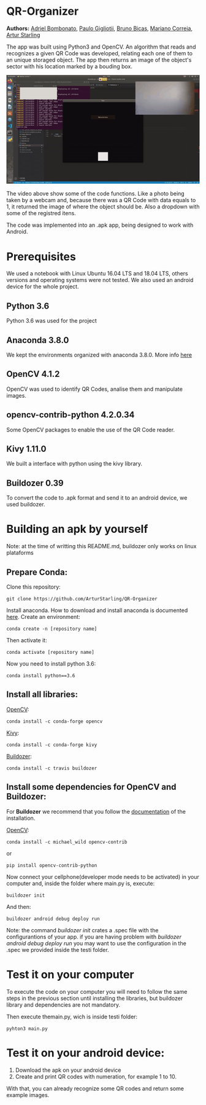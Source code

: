 # QR-Organizer

**Authors:** [Adriel Bombonato](https://github.com/Adribom), [Paulo Gigliotii](https://github.com/paulo-gigliotti), [Bruno Bicas](https://github.com/BrunoBicas), [Mariano Correia](https://github.com/mariano-correia), [Artur Starling](https://github.com/ArturStarling)

The app was built using Python3 and OpenCV. An algorithm that reads and recognizes a given QR Code was developed, relating each one of them to an unique storaged object. The app then returns an image of the object's sector with his location marked by a bouding box. 

![Demo](Videos/Demo.gif)

The video above show some of the code functions. Like a photo being taken by a webcam and, because there was a QR Code with data equals to 1, it returned the image of where the object should be. Also a dropdown with some of the registred itens. 

The code was implemented into an .apk app, being designed to work with Android. 



# Prerequisites
We used a notebook with Linux Ubuntu 16.04 LTS and 18.04 LTS, others versions and operating systems were not tested. We also used an android device for the whole project.

## Python 3.6 
Python 3.6 was used for the project


## Anaconda 3.8.0
We kept the environments organized with anaconda 3.8.0. More info [here](https://www.anaconda.com/products/individual)

## OpenCV 4.1.2
OpenCV was used to identify QR Codes, analise them and manipulate images.

## opencv-contrib-python 4.2.0.34
Some OpenCV packages to enable the use of the QR Code reader. 

## Kivy 1.11.0
We built a interface with python using the kivy library.

## Buildozer 0.39
To convert the code to .apk format and send it to an android device, we used buildozer.


# Building an apk by yourself
Note: at the time of writting this README.md, buildozer only works on linux plataforms
## Prepare Conda:
Clone this repository:

	git clone https://github.com/ArturStarling/QR-Organizer
	
Install anaconda. How to download and install anaconda is documented [here](https://docs.anaconda.com/anaconda/install/).
Create an environment:

	conda create -n [repository name]
	
Then activate it:

	conda activate [repository name]
	
Now you need to install python 3.6:

	conda install python==3.6

## Install all libraries:

[OpenCV](https://anaconda.org/conda-forge/opencv):

	conda install -c conda-forge opencv	

[Kivy](https://anaconda.org/conda-forge/kivy):

	conda install -c conda-forge kivy

[Buildozer](https://anaconda.org/travis/buildozer):

	conda install -c travis buildozer

## Install some dependencies for OpenCV and Buildozer:

For **Buildozer** we recommend that you follow the [documentation](https://buildozer.readthedocs.io/en/latest/installation.html) of the installation.


[OpenCV](https://pypi.org/project/opencv-contrib-python/):

	conda install -c michael_wild opencv-contrib
	
or

	pip install opencv-contrib-python

Now connect your cellphone(developer mode needs to be activated) in your computer and, inside the folder where main.py is, execute:
	
	buildozer init
	
And then:

	buildozer android debug deploy run
	
Note: the command *buildozer init* crates a .spec file with the configurantions of your app. if you are having problem with *buildozer android debug deploy run* you may want to use the configuration in the .spec we provided inside the testi folder.

# Test it on your computer
To execute the code on your computer you will need to follow the same steps in the previous section until installing the libraries, but buildozer library and dependencies are not mandatory.

Then execute themain.py, wich is inside testi folder:
	
	pyhton3 main.py 

# Test it on your android device:
1. Download the apk on your android device
2. Create and print QR codes with numeration, for example 1 to 10.

With that, you can already recognize some QR codes and return some example images.
